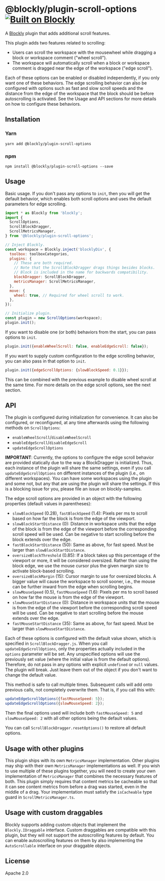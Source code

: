 # @blockly/plugin-scroll-options [![Built on Blockly](https://tinyurl.com/built-on-blockly)](https://github.com/google/blockly)

A [Blockly](https://www.npmjs.com/package/blockly) plugin that adds additional
scroll features.

This plugin adds two features related to scrolling:

- Users can scroll the workspace with the mousewheel while dragging a block
  or workspace comment ("wheel scroll").
- The workspace will automatically scroll when a block or workspace comment
  is dragged near the edge of the workspace ("edge scroll").

Each of these options can be enabled or disabled independently, if you only want
one of these behaviors. The edge scrolling behavior can also be configured with
options such as fast and slow scroll speeds and the distance from the edge of
the workspace that the block should be before autoscrolling is activated. See
the Usage and API sections for more details on how to configure these behaviors.

## Installation

### Yarn

```
yarn add @blockly/plugin-scroll-options
```

### npm

```
npm install @blockly/plugin-scroll-options --save
```

## Usage

Basic usage. If you don't pass any options to `init`, then you will get the
default behavior, which enables both scroll options and uses the default
parameters for edge scrolling.

```js
import * as Blockly from 'blockly';
import {
  ScrollOptions,
  ScrollBlockDragger,
  ScrollMetricsManager,
} from '@blockly/plugin-scroll-options';

// Inject Blockly.
const workspace = Blockly.inject('blocklyDiv', {
  toolbox: toolboxCategories,
  plugins: {
    // These are both required.
    // Note that the ScrollBlockDragger drags things besides blocks.
    // Block is included in the name for backwards compatibility.
    blockDragger: ScrollBlockDragger,
    metricsManager: ScrollMetricsManager,
  },
  move: {
    wheel: true, // Required for wheel scroll to work.
  },
});

// Initialize plugin.
const plugin = new ScrollOptions(workspace);
plugin.init();
```

If you want to disable one (or both) behaviors from the start, you can pass
options to `init`.

```js
plugin.init({enableWheelScroll: false, enableEdgeScroll: false});
```

If you want to supply custom configuration to the edge scrolling behavior, you
can also pass in that option to `init`.

```js
plugin.init({edgeScrollOptions: {slowBlockSpeed: 0.1}});
```

This can be combined with the previous example to disable wheel scroll at the
same time. For more details on the edge scroll options, see the next section.

## API

The plugin is configured during initialization for convenience. It can also be
configured, or reconfigured, at any time afterwards using the following methods
on `ScrollOptions`:

- `enableWheelScroll`/`disableWheelScroll`
- `enableEdgeScroll`/`disableEdgeScroll`
- `updateEdgeScrollOptions`

**IMPORTANT**: Currently, the options to configure the edge scroll behavior are
provided statically due to the way a BlockDragger is initialized. Thus, each
instance of the plugin will share the same settings, even if you call
`updateEdgeScrollOptions` on different instances of the plugin (i.e., on
different workspaces). You can have some workspaces using the plugin and some
not, but any that are using the plugin will share the settings. If this is a
blocking issue for you, please file an issue on blockly-samples.

The edge scroll options are provided in an object with the following properties
(default values in parentheses):

- `slowBlockSpeed` (0.28), `fastBlockSpeed` (1.4): Pixels per ms to scroll
  based on how far the block is from the edge of the viewport.
- `slowBlockStartDistance` (0): Distance in workspace units that the edge of
  the block is from the edge of the viewport before the corresponding scroll
  speed will be used. Can be negative to start scrolling before the block
  extends over the edge.
- `fastBlockStartDistance` (50): Same as above, for fast speed. Must be larger
  than `slowBlockStartDistance`.
- `oversizeBlockThreshold` (0.85): If a block takes up this percentage of the
  viewport or more, it will be considered oversized. Rather than using the
  block edge, we use the mouse cursor plus the given margin size to activate
  block-based scrolling.
- `oversizeBlockMargin` (15): Cursor margin to use for oversized blocks. A
  bigger value will cause the workspace to scroll sooner, i.e., the mouse can
  be further inward from the edge when scrolling begins.
- `slowMouseSpeed` (0.5), `fastMouseSpeed` (1.6): Pixels per ms to scroll
  based on how far the mouse is from the edge of the viewport.
- `slowMouseStartDistance` (0): Distance in workspace units that the mouse is
  from the edge of the viewport before the corresponding scroll speed will be
  used. Can be negative to start scrolling before the mouse extends over the
  edge.
- `fastMouseStartDistance` (35): Same as above, for fast speed. Must be larger
  than `slowMouseStartDistance`.

Each of these options is configured with the default value shown, which is
specified in `ScrollBlockDragger.js`. When you call `updateEdgeScrollOptions`,
only the properties actually included in the `options` parameter will be set.
Any unspecified options will use the previously set value (where the initial
value is from the default options). Therefore, do not pass in any options with
explicit `undefined` or `null` values. The plugin will break. Just leave them
out of the object if you don't want to change the default value.

This method is safe to call multiple times. Subsequent calls will add onto
previous calls, not completely overwrite them. That is, if you call this with:

```js
updateEdgeScrollOptions({fastMouseSpeed: 5});
updateEdgeScrollOptions({slowMouseSpeed: 2});
```

Then the final options used will include both `fastMouseSpeed: 5` and
`slowMouseSpeed: 2` with all other options being the default values.

You can call `ScrollBlockDragger.resetOptions()` to restore all default options.

## Usage with other plugins

This plugin ships with its own `MetricsManager` implementation. Other plugins
may ship with their own `MetricsManager` implementations as well. If you wish
to use multiple of these plugins together, you will need to create your own
implementation of `MetricsManager` that combines the necessary features of
both. This plugin simply requires that content metrics be cacheable so that
it can see content metrics from before a drag was started, even in the middle
of a drag. Your implementation must satisfy the `isCacheable` type guard in
`ScrollMetricsManager.ts`.

## Usage with custom draggables

Blockly supports adding custom objects that implement the `Blockly.IDraggable`
interface. Custom draggables are compatible with this plugin, but they will
not support the autoscrolling features by default. You can enable autoscrolling
features on them by also implementing the `AutoScrollable` interface on your
draggable objects.

## License

Apache 2.0
